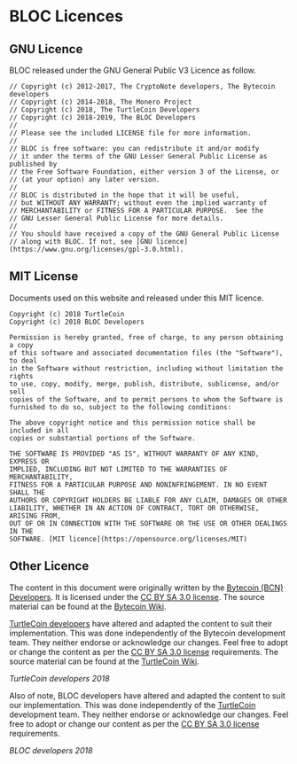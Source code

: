 # **BLOC Licences**

## **GNU Licence**

BLOC released under the GNU General Public V3 Licence as follow.

```
// Copyright (c) 2012-2017, The CryptoNote developers, The Bytecoin developers
// Copyright (c) 2014-2018, The Monero Project
// Copyright (c) 2018, The TurtleCoin Developers
// Copyright (c) 2018-2019, The BLOC Developers
//
// Please see the included LICENSE file for more information.
// 
// BLOC is free software: you can redistribute it and/or modify
// it under the terms of the GNU Lesser General Public License as published by
// the Free Software Foundation, either version 3 of the License, or
// (at your option) any later version.
// 
// BLOC is distributed in the hope that it will be useful,
// but WITHOUT ANY WARRANTY; without even the implied warranty of
// MERCHANTABILITY or FITNESS FOR A PARTICULAR PURPOSE.  See the
// GNU Lesser General Public License for more details.
// 
// You should have received a copy of the GNU General Public License
// along with BLOC. If not, see [GNU licence](https://www.gnu.org/licenses/gpl-3.0.html).
```

## **MIT License**

Documents used on this website and released under this MIT licence.

```
Copyright (c) 2018 TurtleCoin
Copyright (c) 2018 BLOC Developers

Permission is hereby granted, free of charge, to any person obtaining a copy
of this software and associated documentation files (the "Software"), to deal
in the Software without restriction, including without limitation the rights
to use, copy, modify, merge, publish, distribute, sublicense, and/or sell
copies of the Software, and to permit persons to whom the Software is
furnished to do so, subject to the following conditions:

The above copyright notice and this permission notice shall be included in all
copies or substantial portions of the Software.

THE SOFTWARE IS PROVIDED "AS IS", WITHOUT WARRANTY OF ANY KIND, EXPRESS OR
IMPLIED, INCLUDING BUT NOT LIMITED TO THE WARRANTIES OF MERCHANTABILITY,
FITNESS FOR A PARTICULAR PURPOSE AND NONINFRINGEMENT. IN NO EVENT SHALL THE
AUTHORS OR COPYRIGHT HOLDERS BE LIABLE FOR ANY CLAIM, DAMAGES OR OTHER
LIABILITY, WHETHER IN AN ACTION OF CONTRACT, TORT OR OTHERWISE, ARISING FROM,
OUT OF OR IN CONNECTION WITH THE SOFTWARE OR THE USE OR OTHER DEALINGS IN THE
SOFTWARE. [MIT licence](https://opensource.org/licenses/MIT)
```

## **Other Licence**

The content in this document were originally written by the [Bytecoin (BCN) Developers](https://bytecoin.org/). It is licensed under the [CC BY SA 3.0 license](https://creativecommons.org/licenses/by-sa/3.0/). The source material can be found at the [Bytecoin Wiki](https://wiki.bytecoin.org/).

[TurtleCoin developers](https://github.com/turtlecoin) have altered and adapted the content to suit their implementation. This was done independently of the Bytecoin development team. They neither endorse or acknowledge our changes. Feel free to adopt or change the content as per the [CC BY SA 3.0 license](https://creativecommons.org/licenses/by-sa/3.0/) requirements. The source material can be found at the [TurtleCoin Wiki](https://docs.turtlecoin.lol). 

_TurtleCoin developers 2018_

Also of note, BLOC developers have altered and adapted the content to suit our implementation. This was done independently of the [TurtleCoin](https://turtlecoin.lol) development team. They neither endorse or acknowledge our changes. Feel free to adopt or change our content as per the [CC BY SA 3.0 license](https://creativecommons.org/licenses/by-sa/3.0/) requirements. 

_BLOC developers 2018_